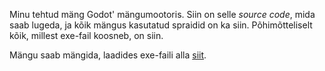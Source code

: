 Minu tehtud mäng Godot' mängumootoris. Siin on selle _source code_, mida saab lugeda, ja kõik mängus kasutatud spraidid on ka siin. Põhimõtteliselt kõik, millest exe-fail koosneb, on siin.

Mängu saab mängida, laadides exe-faili alla [siit](https://github.com/GreenWiener/ComputerGame/releases).
